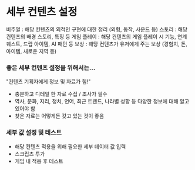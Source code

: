 # 세부 컨텐츠 설정

비주얼 : 해당 컨텐츠의 외적인 구현에 대한 정리 (외형, 동작, 사운드 등)
스토리 : 해당 컨텐츠의 배경 스토리, 특징 등
게임 플레이 : 해당 컨텐츠의 게임 플레이 시 기능, 연계 퀘스트, 드랍 아이템, AI 패턴 등
보상 : 해당 컨텐츠가 유저에게 주는 보상 (경험치, 돈, 아이템, 새로운 지역 등)

### 좋은 세부 컨텐츠 설정을 위해서는...
"컨텐츠 기획자에게 정보 및 자료가 힘!"
- 충분하고 디테일 한 자료 수집 / 조사가 필수
- 역사, 문화, 지리, 정치, 언어, 최근 트렌드, 나라별 성향 등 다양한 정보에 대해 알고 있어야 함
- 찾은 자료는 어떻게든 갖고 있는 것이 좋음

### 세부 값 설정 및 테스트
- 해당 컨텐츠 적용을 위해 필요한 세부 데이터 값 입력
- 스크립츠 투가
- 게임 내 적용 후 테스트
